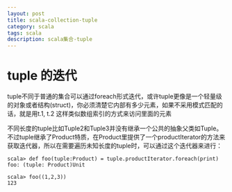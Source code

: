 ```yaml
---
layout: post
title: scala-collection-tuple
category: scala
tags: scala
description: scala集合-tuple
---
```


# tuple 的迭代

tuple不同于普通的集合可以通过foreach形式迭代，或许tuple更像是一个轻量级的对象或者结构(struct)，你必须清楚它内部有多少元素，如果不采用模式匹配的话，就是用t.1, t.2 这样类似数组索引的方式来访问里面的元素

不同长度的tuple比如Tuple2和Tuple3并没有继承一个公共的抽象父类如Tuple。不过tuple继承了Product特质，在Product里提供了一个productIterator的方法来获取迭代器，所以在需要遍历未知长度的tuple时，可以通过这个迭代器来进行：

```
scala> def foo(tuple:Product) = tuple.productIterator.foreach(print)
foo: (tuple: Product)Unit

scala> foo((1,2,3))
123
```
